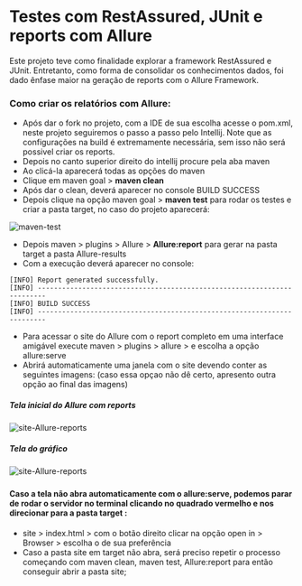 # Testes com RestAssured, JUnit e reports com Allure

Este projeto teve como finalidade explorar a framework RestAssured e JUnit. 
Entretanto, como forma de consolidar os conhecimentos dados, foi dado ênfase maior na geração de reports com o Allure Framework. 

### Como criar os relatórios com Allure:
* Após dar o fork no projeto, com a IDE de sua escolha acesse o pom.xml, neste projeto seguiremos o passo a passo pelo Intellij.
  Note que as configurações na build é extremamente necessária, sem isso não será possivel criar os reports.
* Depois no canto superior direito do intellij procure pela aba maven
* Ao clicá-la aparecerá todas as opções do maven
* Clique em maven goal > **maven clean**
* Após dar o clean, deverá aparecer no console BUILD SUCCESS
* Depois clique na opção maven goal > **maven test** para rodar os testes e criar a pasta target, no caso do projeto aparecerá: 

![maven-test](https://github.com/Denise-Melo/testes-RestAssured--JUnit-/blob/main/imagens-allure/imagem-do-console-apos-rodar-maven-test.png)

* Depois maven > plugins > Allure > **Allure:report** para gerar na pasta target a pasta Allure-results
* Com a execução deverá aparecer no console:
```
[INFO] Report generated successfully.
[INFO] ------------------------------------------------------------------------
[INFO] BUILD SUCCESS
[INFO] ------------------------------------------------------------------------

```
* Para acessar o site do Allure com o report completo em uma interface amigável execute maven >  plugins > allure >  e escolha a opção allure:serve
* Abrirá automaticamente uma janela com o site devendo conter as seguintes imagens: (caso essa opçao não dê certo, apresento outra opção ao final das imagens)

##### Tela inicial do Allure com reports
![site-Allure-reports](https://github.com/Denise-Melo/Testes-com-RestAssured-JUnit-e-Allure/blob/main/imagens-allure/tela-inicial-allure-com-os-3-testes.png)

##### Tela do gráfico
![site-Allure-reports](https://github.com/Denise-Melo/Testes-com-RestAssured-JUnit-e-Allure/blob/main/imagens-allure/grafico-allure-report.png)

###
#### Caso a tela não abra automaticamente com o allure:serve, podemos parar de rodar o servidor no terminal clicando no quadrado vermelho e nos direcionar para a pasta target :

* site > index.html > com o botão direito clicar na opção open in > Browser > escolha o de sua preferência
* Caso a pasta site em target não abra, será preciso repetir o processo começando com maven clean, maven test, Allure:report para então conseguir abrir a pasta site;

